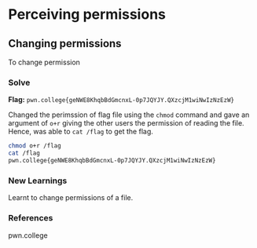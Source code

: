 # Perceiving permissions

## Changing permissions
To change permission 

### Solve
**Flag:** `pwn.college{geNWE8KhqbBdGmcnxL-0p7JQYJY.QXzcjM1wiNwIzNzEzW}`

Changed the perimssion of flag file using the ```chmod``` command and gave an argument of ```o+r``` giving the other users the permission of reading the file. Hence, was able to ```cat /flag``` to get the flag.

```bash
chmod o+r /flag
cat /flag
pwn.college{geNWE8KhqbBdGmcnxL-0p7JQYJY.QXzcjM1wiNwIzNzEzW}
```

### New Learnings
Learnt to change permissions of a file.

### References 
pwn.college
